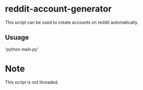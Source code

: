 # reddit-account-generator

This script can be used to create accounts on reddit automatically.

## Usuage
'python main.py'

# Note
This script is not threaded.
